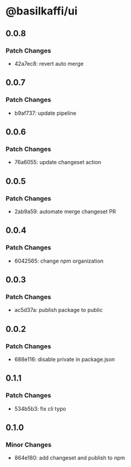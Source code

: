 # @basilkaffi/ui

## 0.0.8

### Patch Changes

- 42a7ec8: revert auto merge

## 0.0.7

### Patch Changes

- b9af737: update pipeline

## 0.0.6

### Patch Changes

- 76a6055: update changeset action

## 0.0.5

### Patch Changes

- 2ab9a59: automate merge changeset PR

## 0.0.4

### Patch Changes

- 6042565: change npm organization

## 0.0.3

### Patch Changes

- ac5d37a: publish package to public

## 0.0.2

### Patch Changes

- 688e116: disable private in package.json

## 0.1.1

### Patch Changes

- 534b5b3: fix cli typo

## 0.1.0

### Minor Changes

- 864e180: add changeset and publish to npm
